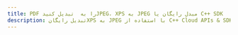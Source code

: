 ---title: PDF را به  تبدیل کنیدJPEG، XPS به JPEG مبدل رایگان یا C++ SDKdescription: تبدیل رایگانXPS به JPEG با استفاده از C++ Cloud APIs & SDK همچنین اسناد PDF را در Cloud ایجاد، ویرایش و رندر کنید.---